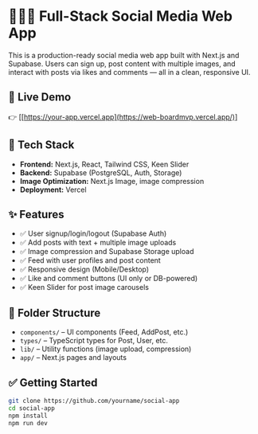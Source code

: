 # 🧑‍🤝‍🧑 Full-Stack Social Media Web App

This is a production-ready social media web app built with Next.js and Supabase. Users can sign up, post content with multiple images, and interact with posts via likes and comments — all in a clean, responsive UI.

## 🚀 Live Demo

👉 [[https://your-app.vercel.app](https://web-boardmvp.vercel.app/)] 

## 🔧 Tech Stack

- **Frontend:** Next.js, React, Tailwind CSS, Keen Slider
- **Backend:** Supabase (PostgreSQL, Auth, Storage)
- **Image Optimization:** Next.js Image, image compression
- **Deployment:** Vercel

## ✨ Features

- ✅ User signup/login/logout (Supabase Auth)
- ✅ Add posts with text + multiple image uploads
- ✅ Image compression and Supabase Storage upload
- ✅ Feed with user profiles and post content
- ✅ Responsive design (Mobile/Desktop)
- ✅ Like and comment buttons (UI only or DB-powered)
- ✅ Keen Slider for post image carousels

## 📁 Folder Structure

- `components/` – UI components (Feed, AddPost, etc.)
- `types/` – TypeScript types for Post, User, etc.
- `lib/` – Utility functions (image upload, compression)
- `app/` – Next.js pages and layouts

## ✅ Getting Started

```bash
git clone https://github.com/yourname/social-app
cd social-app
npm install
npm run dev
```
